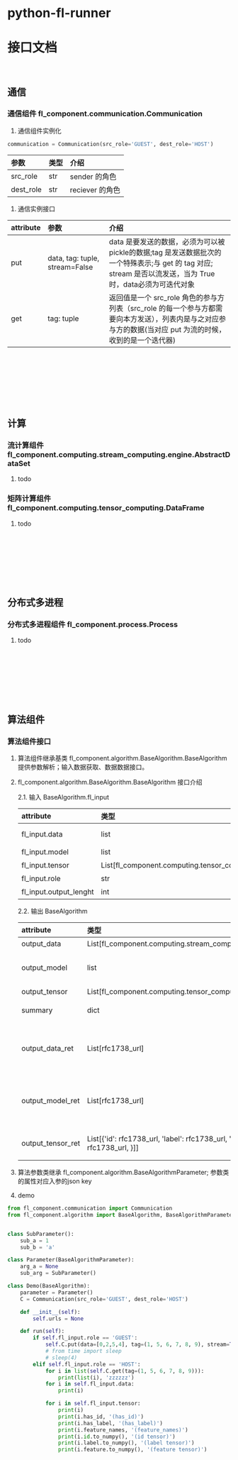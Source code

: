 # python-fl-runner



接口文档
=================

&nbsp;




通信
-----------------

### 通信组件 fl_component.communication.Communication
1. 通信组件实例化
```python
communication = Communication(src_role='GUEST', dest_role='HOST')
```
| 参数 		| 类型  		 | 介绍  |
|:----------|:---------- |:----------|
| src_role 	| str       | sender 的角色 |
| dest_role | str       | reciever 的角色 |

1. 通信实例接口

| attribute | 参数  		                      | 介绍|
|:----------|:----------                     |:---------- |
| put 	    | data, tag: tuple, stream=False | data 是要发送的数据，必须为可以被pickle的数据;tag 是发送数据批次的一个特殊表示;与 get 的 tag 对应; stream 是否以流发送，当为 True 时，data必须为可迭代对象 |
| get       | tag: tuple                     | 返回值是一个 src_role 角色的参与方列表（src_role 的每一个参与方都需要向本方发送），列表内是与之对应参与方的数据(当对应 put 为流的时候，收到的是一个迭代器) |

&nbsp;

&nbsp;

&nbsp;

&nbsp;


计算
-----------------

### 流计算组件 fl_component.computing.stream_computing.engine.AbstractDataSet
1. todo

### 矩阵计算组件 fl_component.computing.tensor_computing.DataFrame
1. todo

&nbsp;

&nbsp;

&nbsp;

&nbsp;




分布式多进程
-----------------

### 分布式多进程组件 fl_component.process.Process
1. todo


&nbsp;

&nbsp;

&nbsp;

&nbsp;





算法组件
-----------------

### 算法组件接口
1. 算法组件继承基类 fl_component.algorithm.BaseAlgorithm.BaseAlgorithm 提供参数解析；输入数据获取、数据数据接口。
2. fl_component.algorithm.BaseAlgorithm.BaseAlgorithm 接口介绍

	2.1. 输入 BaseAlgorithm.fl_input
	
	| attribute 		| 类型  		 | 介绍  |
	|:----------		|:---------- |:----------|
	| fl_input.data    	| list    	 | 输入流数据，支持map reduce 计算, 参考计算组件 fl_component.computing.stream_computing.engine.AbstractDataSet   |
	| fl_input.model   	| list       | 输入模型，依据算法决定类型    |
	| fl_input.tensor  	| List[fl_component.computing.tensor_computing.DataFrame]       | 输入矩阵，参考计算组件  |
	| fl_input.role    	| str        | 角色，枚举类型，Guest; Host; Arbiter    |
	| fl_input.output_lenght | int        | dag 中输出长度   |


	2.2. 输出 BaseAlgorithm
	
	| attribute 			| 类型  		 | 介绍  |
	|:----------			|:---------- |:----------|
	| output_data    		| List[fl_component.computing.stream_computing.engine.AbstractDataSet]        | 输出流数据|
	| output_model   		| list        | 输出模型，每一项必须为可以被 pickle    |
	| output_tensor  		| List[fl_component.computing.tensor_computing.DataFrame]        | 输出矩阵  |
	| summary    			| dict        | 输出一些小数据    |
	| output_data_ret    	| List[rfc1738_url]        | 替代 output_data 可减少读写,优先级高于 output_data   |
	| output_model_ret    	| List[rfc1738_url]        | 替代 output_model 可减少读写,优先级高于 output_model    |
	| output_tensor_ret    	| List[{'id': rfc1738_url, 'label': rfc1738_url, 'feature': rfc1738_url, 'meta': rfc1738_url, }]]        | 角色，枚举类型，Guest; Host; Arbiter    |


	
3. 算法参数类继承 fl_component.algorithm.BaseAlgorithmParameter; 参数类的属性对应入参的json key
4. demo



```python
from fl_component.communication import Communication
from fl_component.algorithm import BaseAlgorithm, BaseAlgorithmParameter


class SubParameter():
	sub_a = 1
	sub_b = 'a'

class Parameter(BaseAlgorithmParameter):
    arg_a = None
	sub_arg = SubParameter()

class Demo(BaseAlgorithm):
    parameter = Parameter()
    C = Communication(src_role='GUEST', dest_role='HOST')

    def __init__(self):
        self.urls = None

    def run(self):
        if self.fl_input.role == 'GUEST':
            self.C.put(data=[0,2,5,4], tag=(1, 5, 6, 7, 8, 9), stream=True)
            # from time import sleep
            # sleep(4)
        elif self.fl_input.role == 'HOST':
            for i in list(self.C.get(tag=(1, 5, 6, 7, 8, 9))):
                print(list(i), 'zzzzzz')
            for i in self.fl_input.data:
                print(i)

            for i in self.fl_input.tensor:
                print(i)
                print(i.has_id, '(has_id)')
                print(i.has_label, '(has_label)')
                print(i.feature_names, '(feature_names)')
                print(i.id.to_numpy(), '(id tensor)')
                print(i.label.to_numpy(), '(label tensor)')
                print(i.feature.to_numpy(), '(feature tensor)')

```
	


